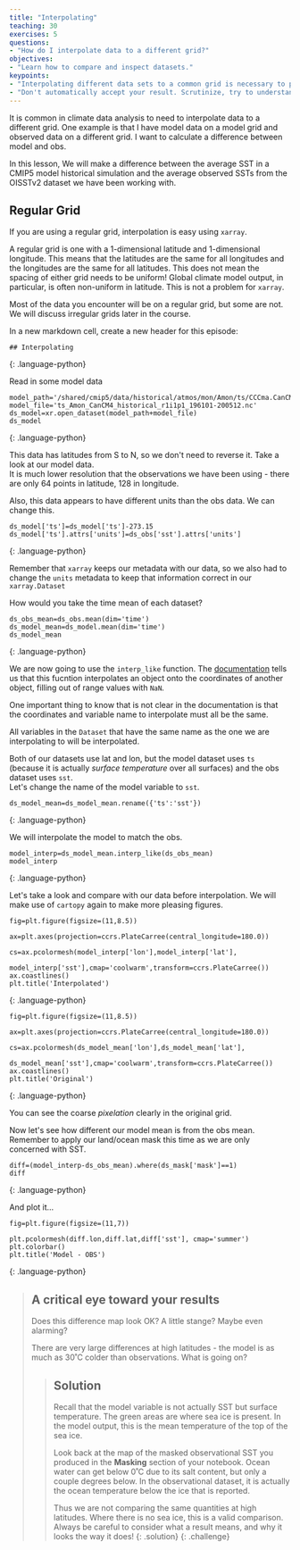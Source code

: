 ```yaml
---
title: "Interpolating"
teaching: 30
exercises: 5
questions:
- "How do I interpolate data to a different grid?"
objectives:
- "Learn how to compare and inspect datasets."
keypoints:
- "Interpolating different data sets to a common grid is necessary to perform quantitative comparisons or to combine data."
- "Don't automatically accept your result. Scrutinize, try to understand the features you see. Do they mean what you think they should mean?"
---
```


It is common in climate data analysis to need to interpolate data to a different grid.  One example is that I have model data on a model grid and observed data on a different grid. I want to calculate a difference between model and obs. 

In this lesson, We will make a difference between the average SST in a CMIP5 model historical simulation and the average observed SSTs from the OISSTv2 dataset we have been working with. 


## Regular Grid

If you are using a regular grid, interpolation is easy using `xarray`.  

A regular grid is one with a 1-dimensional latitude and 1-dimensional longitude. This means that the latitudes are the same for all longitudes and the longitudes are the same for all latitudes. This does not mean the spacing of either grid needs to be uniform! Global climate model output, in particular, is often non-uniform in latitude. This is not a problem for `xarray`.

Most of the data you encounter will be on a regular grid, but some are not.  We will discuss irregular grids later in the course.

In a new markdown cell, create a new header for this episode:

~~~
## Interpolating
~~~
{: .language-python}


Read in some model data

~~~
model_path='/shared/cmip5/data/historical/atmos/mon/Amon/ts/CCCma.CanCM4/r1i1p1/'
model_file='ts_Amon_CanCM4_historical_r1i1p1_196101-200512.nc'
ds_model=xr.open_dataset(model_path+model_file)
ds_model
~~~
{: .language-python}

This data has latitudes from S to N, so we don't need to reverse it.
Take a look at our model data.  
It is much lower resolution that the observations we have been using - there are only 64 points in latitude, 128 in longitude.

Also, this data appears to have different units than the obs data. 
We can change this.

~~~
ds_model['ts']=ds_model['ts']-273.15
ds_model['ts'].attrs['units']=ds_obs['sst'].attrs['units']
~~~
{: .language-python}

Remember that `xarray` keeps our metadata with our data, so we also had to change the `units` metadata to keep that information correct in our `xarray.Dataset`

How would you take the time mean of each dataset?

~~~
ds_obs_mean=ds_obs.mean(dim='time')
ds_model_mean=ds_model.mean(dim='time')
ds_model_mean
~~~
{: .language-python}

We are now going to use the `interp_like` function.  The [documentation](http://xarray.pydata.org/en/stable/generated/xarray.Dataset.interp_like.html) tells us that this fucntion interpolates an object onto the coordinates of another object, filling out of range values with `NaN`.

One important thing to know that is not clear in the documentation is that the coordinates and variable name to interpolate must all be the same.

All variables in the `Dataset` that have the same name as the one we are interpolating to will be interpolated.

Both of our datasets use lat and lon, but the model dataset uses `ts` (because it is actually _surface temperature_ over all surfaces) and the obs dataset uses `sst`.  
Let's change the name of the model variable to `sst`.

~~~
ds_model_mean=ds_model_mean.rename({'ts':'sst'})
~~~
{: .language-python}

We will interpolate the model to match the obs. 

~~~
model_interp=ds_model_mean.interp_like(ds_obs_mean)
model_interp
~~~
{: .language-python}

Let's take a look and compare with our data before interpolation. 
We will make use of `cartopy` again to make more pleasing figures.

~~~
fig=plt.figure(figsize=(11,8.5))

ax=plt.axes(projection=ccrs.PlateCarree(central_longitude=180.0))

cs=ax.pcolormesh(model_interp['lon'],model_interp['lat'],
                   model_interp['sst'],cmap='coolwarm',transform=ccrs.PlateCarree())
ax.coastlines()
plt.title('Interpolated')
~~~
{: .language-python}

~~~
fig=plt.figure(figsize=(11,8.5))

ax=plt.axes(projection=ccrs.PlateCarree(central_longitude=180.0))

cs=ax.pcolormesh(ds_model_mean['lon'],ds_model_mean['lat'],
                   ds_model_mean['sst'],cmap='coolwarm',transform=ccrs.PlateCarree())
ax.coastlines()
plt.title('Original')
~~~
{: .language-python}

You can see the coarse _pixelation_ clearly in the original grid.


Now let's see how different our model mean is from the obs mean. 
Remember to apply our land/ocean mask this time as we are only concerned with SST.

~~~
diff=(model_interp-ds_obs_mean).where(ds_mask['mask']==1)
diff
~~~
{: .language-python}

And plot it...

~~~
fig=plt.figure(figsize=(11,7))

plt.pcolormesh(diff.lon,diff.lat,diff['sst'], cmap='summer')
plt.colorbar()
plt.title('Model - OBS')
~~~
{: .language-python}

> ## A critical eye toward your results
>
> Does this difference map look OK? A little stange?  Maybe even alarming?
>
> There are very large differences at high latitudes - the model is as much as 30˚C colder than observations.
> What is going on?
>
>> ## Solution
>> Recall that the model variable is not actually SST but surface temperature.
>> The green areas are where sea ice is present. In the model output, this is the mean temperature of the top of the sea ice.
>> 
>> Look back at the map of the masked observational SST you produced in the **Masking** section of your notebook.
>> Ocean water can get below 0˚C due to its salt content, but only a couple degrees below.
>> In the observational dataset, it is actually the ocean temperature below the ice that is reported.
>> 
>> Thus we are not comparing the same quantities at high latitudes. 
>> Where there is no sea ice, this is a valid comparison.
>> Always be careful to consider what a result means, and why it looks the way it does!
> {: .solution}
{: .challenge}
